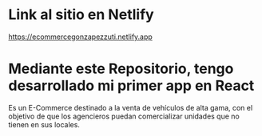 # Link al sitio en Netlify

https://ecommercegonzapezzuti.netlify.app

# Mediante este Repositorio, tengo desarrollado mi primer app en React

Es un E-Commerce destinado a la venta de vehículos de alta gama, con el objetivo de que los agencieros puedan comercializar unidades que no tienen en sus locales.
